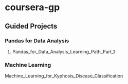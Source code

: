 # coursera-gp
## Guided Projects
### Pandas for Data Analysis
1. Pandas_for_Data_Analysis_Learning_Path_Part_1
### Machine Learning
Machine_Learning_for_Kyphosis_Disease_Classification
